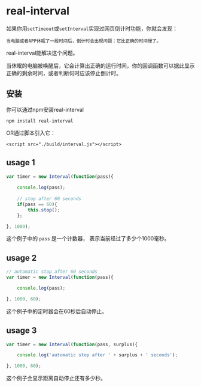 # real-interval

如果你用`setTimeout`或`setInterval`实现过网页倒计时功能，你就会发现：

```
当电脑或者APP休眠了一段时间后，倒计时会出现问题：它比正确的时间慢了。
```

real-interval能解决这个问题。

当休眠的电脑被唤醒后，它会计算出正确的运行时间，你的回调函数可以据此显示正确的剩余时间，或者判断何时应该停止倒计时。

## 安装

你可以通过npm安装real-interval

```
npm install real-interval
```

OR通过脚本引入它：

```
<script src="./build/interval.js"></script>
```

## usage 1

```javascript
var timer = new Interval(function(pass){
    
    console.log(pass);
    
    // stop after 60 seconds
    if(pass == 60){
        this.stop();
    };

}, 1000);
```

这个例子中的 `pass` 是一个计数器， 表示当前经过了多少个1000毫秒。

## usage 2

```javascript
// automatic stop after 60 seconds
var timer = new Interval(function(pass){

    console.log(pass);

}, 1000, 60);
```

这个例子中的定时器会在60秒后自动停止。

## usage 3

```javascript
var timer = new Interval(function(pass, surplus){

    console.log('automatic stop after ' + surplus + ' seconds');

}, 1000, 60);
```

这个例子会显示距离自动停止还有多少秒。
